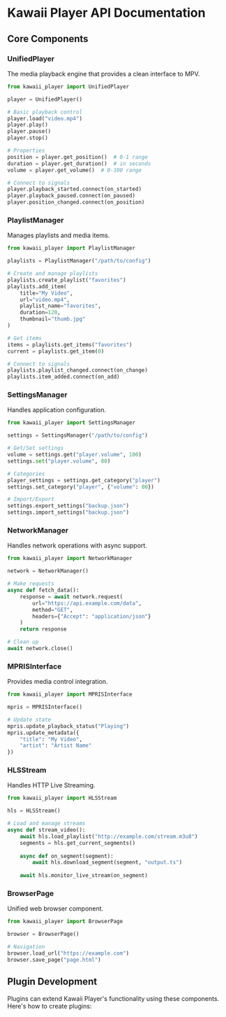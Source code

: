 # Kawaii Player API Documentation

## Core Components

### UnifiedPlayer

The media playback engine that provides a clean interface to MPV.

```python
from kawaii_player import UnifiedPlayer

player = UnifiedPlayer()

# Basic playback control
player.load("video.mp4")
player.play()
player.pause()
player.stop()

# Properties
position = player.get_position()  # 0-1 range
duration = player.get_duration()  # in seconds
volume = player.get_volume()  # 0-100 range

# Connect to signals
player.playback_started.connect(on_started)
player.playback_paused.connect(on_paused)
player.position_changed.connect(on_position)
```

### PlaylistManager

Manages playlists and media items.

```python
from kawaii_player import PlaylistManager

playlists = PlaylistManager("/path/to/config")

# Create and manage playlists
playlists.create_playlist("favorites")
playlists.add_item(
    title="My Video",
    url="video.mp4",
    playlist_name="favorites",
    duration=120,
    thumbnail="thumb.jpg"
)

# Get items
items = playlists.get_items("favorites")
current = playlists.get_item(0)

# Connect to signals
playlists.playlist_changed.connect(on_change)
playlists.item_added.connect(on_add)
```

### SettingsManager

Handles application configuration.

```python
from kawaii_player import SettingsManager

settings = SettingsManager("/path/to/config")

# Get/Set settings
volume = settings.get("player.volume", 100)
settings.set("player.volume", 80)

# Categories
player_settings = settings.get_category("player")
settings.set_category("player", {"volume": 80})

# Import/Export
settings.export_settings("backup.json")
settings.import_settings("backup.json")
```

### NetworkManager

Handles network operations with async support.

```python
from kawaii_player import NetworkManager

network = NetworkManager()

# Make requests
async def fetch_data():
    response = await network.request(
        url="https://api.example.com/data",
        method="GET",
        headers={"Accept": "application/json"}
    )
    return response

# Clean up
await network.close()
```

### MPRISInterface

Provides media control integration.

```python
from kawaii_player import MPRISInterface

mpris = MPRISInterface()

# Update state
mpris.update_playback_status("Playing")
mpris.update_metadata({
    "title": "My Video",
    "artist": "Artist Name"
})
```

### HLSStream

Handles HTTP Live Streaming.

```python
from kawaii_player import HLSStream

hls = HLSStream()

# Load and manage streams
async def stream_video():
    await hls.load_playlist("http://example.com/stream.m3u8")
    segments = hls.get_current_segments()
    
    async def on_segment(segment):
        await hls.download_segment(segment, "output.ts")
    
    await hls.monitor_live_stream(on_segment)
```

### BrowserPage

Unified web browser component.

```python
from kawaii_player import BrowserPage

browser = BrowserPage()

# Navigation
browser.load_url("https://example.com")
browser.save_page("page.html")
```

## Plugin Development

Plugins can extend Kawaii Player's functionality using these components. Here's how to create plugins:
